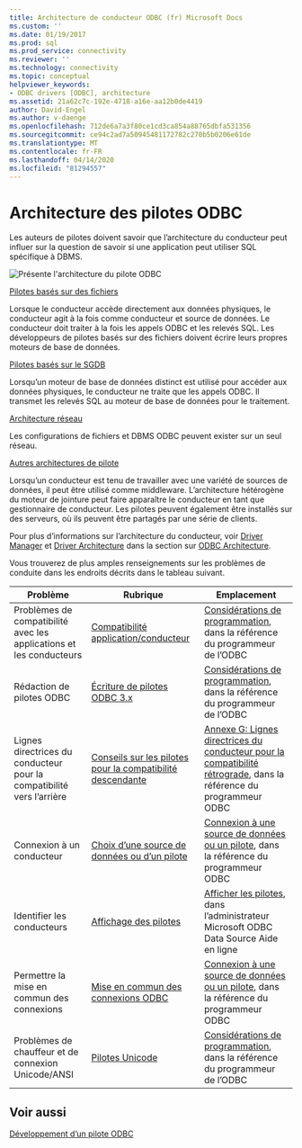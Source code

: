 ```yaml
---
title: Architecture de conducteur ODBC (fr) Microsoft Docs
ms.custom: ''
ms.date: 01/19/2017
ms.prod: sql
ms.prod_service: connectivity
ms.reviewer: ''
ms.technology: connectivity
ms.topic: conceptual
helpviewer_keywords:
- ODBC drivers [ODBC], architecture
ms.assetid: 21a62c7c-192e-4718-a16e-aa12b0de4419
author: David-Engel
ms.author: v-daenge
ms.openlocfilehash: 712de6a7a3f80ce1cd3ca854a88765dbfa531356
ms.sourcegitcommit: ce94c2ad7a50945481172782c270b5b0206e61de
ms.translationtype: MT
ms.contentlocale: fr-FR
ms.lasthandoff: 04/14/2020
ms.locfileid: "81294557"
---
```

# <a name="odbc-driver-architecture"></a>Architecture des pilotes ODBC
Les auteurs de pilotes doivent savoir que l’architecture du conducteur peut influer sur la question de savoir si une application peut utiliser SQL spécifique à DBMS.  
  
 ![Présente l'architecture du pilote ODBC](../../../odbc/reference/develop-driver/media/odbcdriverovruarch.gif "ODBCDriverOvruArch")  
  
 [Pilotes basés sur des fichiers](../../../odbc/reference/file-based-drivers.md)  
  
 Lorsque le conducteur accède directement aux données physiques, le conducteur agit à la fois comme conducteur et source de données. Le conducteur doit traiter à la fois les appels ODBC et les relevés SQL. Les développeurs de pilotes basés sur des fichiers doivent écrire leurs propres moteurs de base de données.  
  
 [Pilotes basés sur le SGDB](../../../odbc/reference/dbms-based-drivers.md)  
  
 Lorsqu’un moteur de base de données distinct est utilisé pour accéder aux données physiques, le conducteur ne traite que les appels ODBC. Il transmet les relevés SQL au moteur de base de données pour le traitement.  
  
 [Architecture réseau](../../../odbc/reference/network-example.md)  
  
 Les configurations de fichiers et DBMS ODBC peuvent exister sur un seul réseau.  
  
 [Autres architectures de pilote](../../../odbc/reference/other-driver-architectures.md)  
  
 Lorsqu’un conducteur est tenu de travailler avec une variété de sources de données, il peut être utilisé comme middleware. L’architecture hétérogène du moteur de jointure peut faire apparaître le conducteur en tant que gestionnaire de conducteur. Les pilotes peuvent également être installés sur des serveurs, où ils peuvent être partagés par une série de clients.  
  
 Pour plus d’informations sur l’architecture du conducteur, voir [Driver Manager](../../../odbc/reference/the-driver-manager.md) et [Driver Architecture](../../../odbc/reference/driver-architecture.md) dans la section sur [ODBC Architecture](../../../odbc/reference/odbc-architecture.md).  
  
 Vous trouverez de plus amples renseignements sur les problèmes de conduite dans les endroits décrits dans le tableau suivant.  
  
|Problème|Rubrique|Emplacement|  
|-----------|-----------|--------------|  
|Problèmes de compatibilité avec les applications et les conducteurs|[Compatibilité application/conducteur](../../../odbc/reference/develop-app/application-and-driver-compatibility.md)|[Considérations de programmation](../../../odbc/reference/develop-app/programming-considerations.md), dans la référence du programmeur de l’ODBC|  
|Rédaction de pilotes ODBC|[Écriture de pilotes ODBC 3.x](../../../odbc/reference/develop-app/writing-odbc-3-x-drivers.md)|[Considérations de programmation](../../../odbc/reference/develop-app/programming-considerations.md), dans la référence du programmeur de l’ODBC|  
|Lignes directrices du conducteur pour la compatibilité vers l’arrière|[Conseils sur les pilotes pour la compatibilité descendante](../../../odbc/reference/appendixes/appendix-g-driver-guidelines-for-backward-compatibility.md)|[Annexe G: Lignes directrices du conducteur pour la compatibilité rétrograde](../../../odbc/reference/appendixes/appendix-g-driver-guidelines-for-backward-compatibility.md), dans la référence du programmeur ODBC|  
|Connexion à un conducteur|[Choix d’une source de données ou d’un pilote](../../../odbc/reference/develop-app/choosing-a-data-source-or-driver.md)|[Connexion à une source de données ou un pilote](../../../odbc/reference/develop-app/connecting-to-a-data-source-or-driver.md), dans la référence du programmeur ODBC|  
|Identifier les conducteurs|[Affichage des pilotes](../../../odbc/admin/viewing-drivers.md)|[Afficher les pilotes](../../../odbc/admin/viewing-drivers.md), dans l’administrateur Microsoft ODBC Data Source Aide en ligne|  
|Permettre la mise en commun des connexions|[Mise en commun des connexions ODBC](../../../odbc/reference/develop-app/driver-manager-connection-pooling.md)|[Connexion à une source de données ou un pilote](../../../odbc/reference/develop-app/connecting-to-a-data-source-or-driver.md), dans la référence du programmeur ODBC|  
|Problèmes de chauffeur et de connexion Unicode/ANSI|[Pilotes Unicode](../../../odbc/reference/develop-app/unicode-drivers.md)|[Considérations de programmation](../../../odbc/reference/develop-app/programming-considerations.md), dans la référence du programmeur de l’ODBC|  
  
## <a name="see-also"></a>Voir aussi  
 [Développement d’un pilote ODBC](../../../odbc/reference/develop-driver/developing-an-odbc-driver.md)
